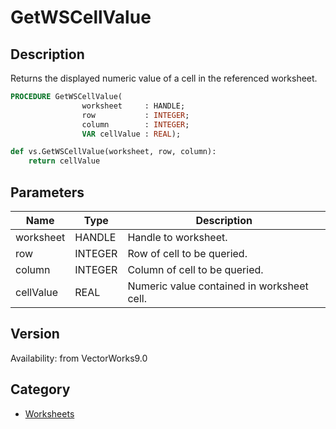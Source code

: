 # GetWSCellValue

## Description
Returns the displayed numeric value of a cell in the referenced worksheet.

```pascal
PROCEDURE GetWSCellValue(
				worksheet     : HANDLE;
				row           : INTEGER;
				column        : INTEGER;
				VAR cellValue : REAL);
```

```python
def vs.GetWSCellValue(worksheet, row, column):
    return cellValue
```

## Parameters
|Name|Type|Description|
|---|---|---|
|worksheet|HANDLE|Handle to worksheet.|
|row|INTEGER|Row of cell to be queried.|
|column|INTEGER|Column of cell to be queried.|
|cellValue|REAL|Numeric value contained in worksheet cell.|

## Version
Availability: from VectorWorks9.0

## Category
* [Worksheets](../Categories/Worksheets.md)
